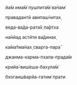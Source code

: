 йа̄м има̄м̇ пушпита̄м̇ ва̄чам̇

правадантй авипаш́читах̣

веда-ва̄да-рата̄х̣ па̄ртха

на̄нйад астӣти ва̄динах̣

ка̄ма̄тма̄нах̣ сварга-пара̄

джанма-карма-пхала-прада̄м

крийа̄-виш́еша-бахула̄м̇

бхогаиш́варйа-гатим̇ прати